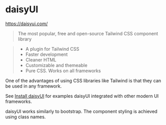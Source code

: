 # daisyUI

https://daisyui.com/

> The most popular, free and open-source Tailwind CSS component library

> - A plugin for Tailwind CSS
> - Faster development
> - Cleaner HTML
> - Customizable and themeable
> - Pure CSS. Works on all frameworks

One of the advantages of using CSS libraries like Tailwind is that they can be used in any framework. 

See [Install daisyUI](https://daisyui.com/docs/install/) for examples daisyUI integrated with other modern UI frameworks.

daisyUI works similarly to bootstrap. The component styling is achieved using class names. 
